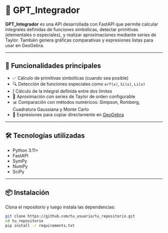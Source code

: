 # 📐 GPT_Integrador

**GPT_Integrador** es una API desarrollada con FastAPI que permite calcular integrales definidas de funciones simbólicas, detectar primitivas (elementales o especiales), y realizar aproximaciones mediante series de Taylor. También genera gráficas comparativas y expresiones listas para usar en GeoGebra.

---

## 🚀 Funcionalidades principales

- ✅ Cálculo de primitivas simbólicas (cuando sea posible)
- 🔍 Detección de funciones especiales como `erf(x)`, `Si(x)`, `Li(x)`
- ∫ Cálculo de la integral definida entre dos límites
- 🔁 Aproximación con series de Taylor de orden configurable
- 📊 Comparación con métodos numéricos: Simpson, Romberg, Cuadratura Gaussiana y Monte Carlo
- 📎 Expresiones para copiar directamente en [GeoGebra](https://www.geogebra.org/graphing)

---

## 🛠 Tecnologías utilizadas

- Python 3.11+
- FastAPI
- SymPy
- NumPy
- SciPy

---

## 📦 Instalación

Clona el repositorio y luego instala las dependencias:

```bash
git clone https://github.com/tu_usuario/tu_repositorio.git
cd tu_repositorio
pip install -r requirements.txt
